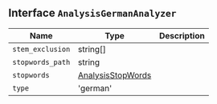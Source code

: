 ## Interface `AnalysisGermanAnalyzer`

| Name | Type | Description |
| - | - | - |
| `stem_exclusion` | string[] | &nbsp; |
| `stopwords_path` | string | &nbsp; |
| `stopwords` | [AnalysisStopWords](./AnalysisStopWords.md) | &nbsp; |
| `type` | 'german' | &nbsp; |
